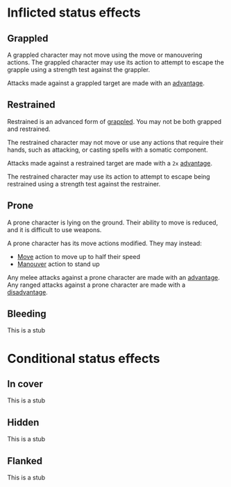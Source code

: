 # Inflicted status effects

## Grappled
A grappled character may not move using the move or manouvering actions.
The grappled character may use its action to attempt to escape the grapple using a strength test against the grappler.

Attacks made against a grappled target are made with an [advantage](rolls.md#Advantage).

## Restrained
Restrained is an advanced form of [grappled](#grappled). You may not be both grapped and restrained.

The restrained character may not move or use any actions that require their hands, such as attacking, or casting spells with a somatic component.

Attacks made against a restrained target are made with a `2x` [advantage](rolls.md#Advantage).

The restrained character may use its action to attempt to escape being restrained using a strength test against the restrainer.

## Prone
A prone character is lying on the ground. Their ability to move is reduced, and it is difficult to use weapons.

A prone character has its move actions modified. They may instead:
 - [Move](actions.md#Move) action to move up to half their speed
 - [Manouver](actions.md#Manouvering) action to stand up

Any melee attacks against a prone character are made with an [advantage](rolls.md#Advantage).
Any ranged attacks against a prone character are made with a [disadvantage](rolls.md#Disadvantage).

## Bleeding

This is a stub

# Conditional status effects

## In cover
This is a stub

## Hidden
This is a stub

## Flanked
This is a stub
